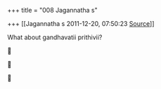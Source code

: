 +++
title = "008 Jagannatha s"

+++
[[Jagannatha s	2011-12-20, 07:50:23 [Source](https://groups.google.com/g/bvparishat/c/7xMInCPimho)]]



What about gandhavatii prithivii?







